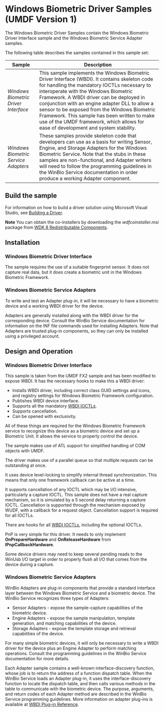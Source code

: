 Windows Biometric Driver Samples (UMDF Version 1)
=================================================

The Windows Biometric Driver Samples contain the Windows Biometric Driver Interface sample and the Windows Biometric Service Adapter samples.

The following table describes the samples contained in this sample set:

Sample | Description
-------|-------------
*Windows Biometric Driver Interface* | This sample implements the Windows Biometric Driver Interface (WBDI). It contains skeleton code for handling the mandatory IOCTLs necessary to interoperate with the Windows Biometric Framework. A WBDI driver can be deployed in conjunction with an engine adapter DLL to allow a sensor to be exposed from the Windows Biometric Framework. This sample has been written to make use of the UMDF framework, which allows for ease of development and system stability.
*Windows Biometric Service Adapters* | These samples provide skeleton code that developers can use as a basis for writing Sensor, Engine, and Storage Adapters for the Windows Biometric Service. Note that the stubs in these samples are non-functional, and Adapter writers will need to follow the programming guidelines in the WinBio Service documentation in order produce a working Adapter component.


Build the sample
----------------

For information on how to build a driver solution using Microsoft Visual Studio, see [Building a Driver](http://msdn.microsoft.com/en-us/library/windows/hardware/ff554644).

**Note** You can obtain the co-installers by downloading the *wdfcoinstaller.msi* package from [WDK 8 Redistributable Components](http://go.microsoft.com/fwlink/p/?LinkID=226396).



Installation
------------

### Windows Biometric Driver Interface

The sample requires the use of a suitable fingerprint sensor. It does not capture real data, but it does create a biometric unit in the Windows Biometric Framework.

### Windows Biometric Service Adapters

To write and test an Adapter plug-in, it will be necessary to have a biometric device and a working WBDI driver for the device.

Adapters are generally installed along with the WBDI driver for the corresponding device. Consult the WinBio Service documentation for information on the INF file commands used for installing Adapters. Note that Adapters are trusted plug-in components, so they can only be installed using a privileged account.

Design and Operation
--------------------

### Windows Biometric Driver Interface

This sample is taken from the UMDF FX2 sample and has been modified to expose WBDI. It has the necessary hooks to make this a WBDI driver:

-   Installs WBDI driver, including correct class GUID settings and icons, and registry settings for Windows Biometric Framework configuration.
-   Publishes WBDI device interface.
-   Supports all the mandatory [WBDI IOCTLs](http://msdn.microsoft.com/en-us/library/windows/hardware/ff536414).
-   Supports cancellation.
-   Can be opened with exclusivity.

All of these things are required for the Windows Biometric Framework service to recognize this device as a biometric device and set up a Biometric Unit. It allows the service to properly control the device.

The sample makes use of ATL support for simplified handling of COM objects with UMDF.

The driver makes use of a parallel queue so that multiple requests can be outstanding at once.

It uses device level-locking to simplify internal thread synchronization. This means that only one framework callback can be active at a time.

It supports cancellation of any IOCTL which may be I/O intensive, particularly a capture IOCTL. This sample does not have a real capture mechanism, so it is simulated by a 5 second delay returning a capture IOCTL. Cancellation is supported through the mechanism exposed by WUDF, with a callback for a request object. Cancellation support is required for all IOCTLs.

There are hooks for all [WBDI IOCTLs](http://msdn.microsoft.com/en-us/library/windows/hardware/ff536414), including the optional IOCTLs.

PnP is very simple for this driver. It needs to only implement **OnPrepareHardware** and **OnReleaseHardware** from **IPnpCallbackHardware**.

Some device drivers may need to keep several pending reads to the WinUsb I/O target in order to properly flush all I/O that comes from the device during a capture.

### Windows Biometric Service Adapters

WinBio Adapters are plug-in components that provide a standard interface layer between the Windows Biometric Service and a biometric device. The WinBio Service recognizes three types of Adapters:

-   Sensor Adapters - expose the sample-capture capabilities of the biometric device.
-   Engine Adapters - expose the sample manipulation, template generation, and matching capabilities of the device.
-   Storage Adapters - expose the template storage and retrieval capabilities of the device.

For many simple biometric devices, it will only be necessary to write a WBDI driver for the device plus an Engine Adapter to perform matching operations. Consult the programming guidelines in the WinBio Service documentation for more details.

Each Adapter sample contains a well-known interface-discovery function, whose job is to return the address of a function dispatch table. When the WinBio Service loads an Adapter plug-in, it uses the interface-discovery function to locate the dispatch table, and then calls various methods in the table to communicate with the biometric device. The purpose, arguments, and return codes of each Adapter method are described in the WinBio Service programming guidelines. More information on adapter plug-ins is available at [WBDI Plug-in Reference](http://msdn.microsoft.com/en-us/library/windows/desktop/dd401553(v=vs.85).aspx).

